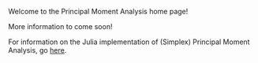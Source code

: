 Welcome to the Principal Moment Analysis home page!

More information to come soon!

For information on the Julia implementation of (Simplex) Principal Moment Analysis, go [here](https://principalmomentanalysis.github.io/PrincipalMomentAnalysis.jl). 

